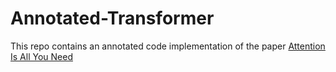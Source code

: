 # Annotated-Transformer

This repo contains an annotated code implementation of the paper [Attention Is All You Need](https://arxiv.org/pdf/1706.03762.pdf)
